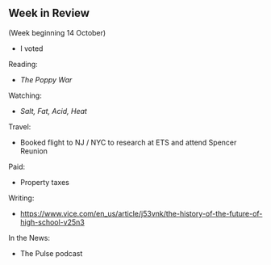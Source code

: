 ## Week in Review
(Week beginning 14 October)

* I voted

Reading:
* _The Poppy War_

Watching:
* _Salt, Fat, Acid, Heat_

Travel:
* Booked flight to NJ / NYC to research at ETS and attend Spencer Reunion

Paid:
* Property taxes

Writing:
* https://www.vice.com/en_us/article/j53vnk/the-history-of-the-future-of-high-school-v25n3

In the News:
* The Pulse podcast
